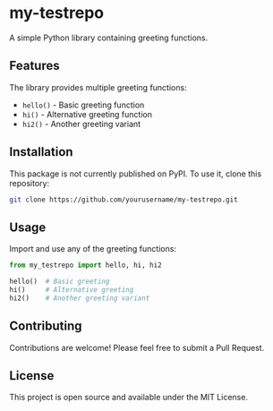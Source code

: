 # my-testrepo

A simple Python library containing greeting functions.

## Features

The library provides multiple greeting functions:
- `hello()` - Basic greeting function
- `hi()` - Alternative greeting function
- `hi2()` - Another greeting variant

## Installation

This package is not currently published on PyPI. To use it, clone this repository:

```bash
git clone https://github.com/yourusername/my-testrepo.git
```

## Usage

Import and use any of the greeting functions:

```python
from my_testrepo import hello, hi, hi2

hello()  # Basic greeting
hi()     # Alternative greeting
hi2()    # Another greeting variant
```

## Contributing

Contributions are welcome! Please feel free to submit a Pull Request.

## License

This project is open source and available under the MIT License.
